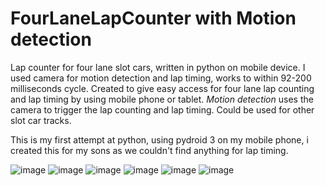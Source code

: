 # FourLaneLapCounter with Motion detection
<p>Lap counter for four lane slot cars, written in python on mobile device. I used camera for motion detection and lap timing, works to within 92-200 milliseconds cycle.
Created to give easy access for four lane lap counting and lap timing by using mobile phone or tablet. 
<i>Motion detection</i> uses the camera to trigger the lap counting and lap timing. 
Could be used for other slot car tracks.</p>
This is my first attempt at python, using pydroid 3 on my mobile phone, i created this for my sons as we couldn't find anything for lap timing.

![image](https://github.com/Blakrunner/FourLaneLapCounter/blob/main/Screenshot_20230123_145532.jpg)
![image](https://github.com/Blakrunner/FourLaneLapCounter/blob/main/Screenshot_20230123_145553.jpg)
![image](https://github.com/Blakrunner/FourLaneLapCounter/blob/main/Screenshot_20230123_145608.jpg)
![image](https://github.com/Blakrunner/FourLaneLapCounter/blob/main/Screenshot_20230123_145634.jpg)
![image](https://github.com/Blakrunner/FourLaneLapCounter/blob/main/Screenshot_20230123_145714.jpg)
![image](https://github.com/Blakrunner/FourLaneLapCounter/blob/main/Screenshot_20230123_145810.jpg)
